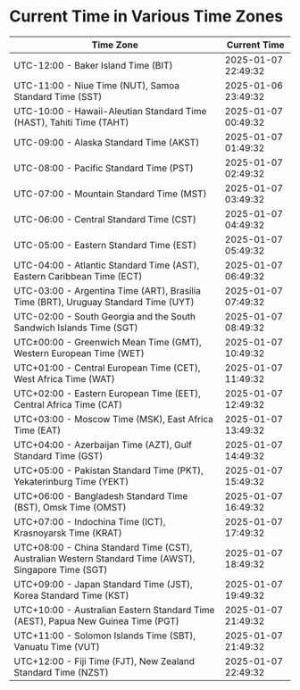 # Current Time in Various Time Zones

| Time Zone | Current Time |
|-----------|--------------|
| UTC-12:00 - Baker Island Time (BIT) | 2025-01-07 22:49:32 |
| UTC-11:00 - Niue Time (NUT), Samoa Standard Time (SST) | 2025-01-06 23:49:32 |
| UTC-10:00 - Hawaii-Aleutian Standard Time (HAST), Tahiti Time (TAHT) | 2025-01-07 00:49:32 |
| UTC-09:00 - Alaska Standard Time (AKST) | 2025-01-07 01:49:32 |
| UTC-08:00 - Pacific Standard Time (PST) | 2025-01-07 02:49:32 |
| UTC-07:00 - Mountain Standard Time (MST) | 2025-01-07 03:49:32 |
| UTC-06:00 - Central Standard Time (CST) | 2025-01-07 04:49:32 |
| UTC-05:00 - Eastern Standard Time (EST) | 2025-01-07 05:49:32 |
| UTC-04:00 - Atlantic Standard Time (AST), Eastern Caribbean Time (ECT) | 2025-01-07 06:49:32 |
| UTC-03:00 - Argentina Time (ART), Brasília Time (BRT), Uruguay Standard Time (UYT) | 2025-01-07 07:49:32 |
| UTC-02:00 - South Georgia and the South Sandwich Islands Time (SGT) | 2025-01-07 08:49:32 |
| UTC±00:00 - Greenwich Mean Time (GMT), Western European Time (WET) | 2025-01-07 10:49:32 |
| UTC+01:00 - Central European Time (CET), West Africa Time (WAT) | 2025-01-07 11:49:32 |
| UTC+02:00 - Eastern European Time (EET), Central Africa Time (CAT) | 2025-01-07 12:49:32 |
| UTC+03:00 - Moscow Time (MSK), East Africa Time (EAT) | 2025-01-07 13:49:32 |
| UTC+04:00 - Azerbaijan Time (AZT), Gulf Standard Time (GST) | 2025-01-07 14:49:32 |
| UTC+05:00 - Pakistan Standard Time (PKT), Yekaterinburg Time (YEKT) | 2025-01-07 15:49:32 |
| UTC+06:00 - Bangladesh Standard Time (BST), Omsk Time (OMST) | 2025-01-07 16:49:32 |
| UTC+07:00 - Indochina Time (ICT), Krasnoyarsk Time (KRAT) | 2025-01-07 17:49:32 |
| UTC+08:00 - China Standard Time (CST), Australian Western Standard Time (AWST), Singapore Time (SGT) | 2025-01-07 18:49:32 |
| UTC+09:00 - Japan Standard Time (JST), Korea Standard Time (KST) | 2025-01-07 19:49:32 |
| UTC+10:00 - Australian Eastern Standard Time (AEST), Papua New Guinea Time (PGT) | 2025-01-07 21:49:32 |
| UTC+11:00 - Solomon Islands Time (SBT), Vanuatu Time (VUT) | 2025-01-07 21:49:32 |
| UTC+12:00 - Fiji Time (FJT), New Zealand Standard Time (NZST) | 2025-01-07 22:49:32 |
